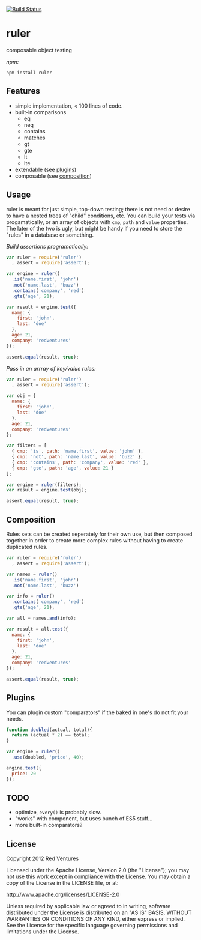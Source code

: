  [![Build Status](https://secure.travis-ci.org/RedVentures/ruler.png?branch=master)](http://travis-ci.org/RedVentures/ruler)

# ruler

composable object testing

*npm:*

```shell
npm install ruler
```

## Features
  - simple implementation, < 100 lines of code.
  - built-in comparisons
    - eq
    - neq
    - contains
    - matches
    - gt
    - gte
    - lt
    - lte
  - extendable (see [plugins](#plugins))
  - composable (see [composition](#composable))

## Usage

ruler is meant for just simple, top-down testing; there is not need or desire to have a nested trees of "child" conditions, etc. You can build your tests via progamatically, or an array of objects with `cmp`, `path` and `value` properties. The later of the two is ugly, but might be handy if you need to store the "rules" in a database or something.

*Build assertions programatically:*

```javascript
var ruler = require('ruler')
  , assert = require('assert');

var engine = ruler()
  .is('name.first', 'john')
  .not('name.last', 'buzz')
  .contains('company', 'red')
  .gte('age', 21);

var result = engine.test({
  name: {
    first: 'john',
    last: 'doe'
  },
  age: 21,
  company: 'redventures'
});

assert.equal(result, true);
```

*Pass in an arrray of key/value rules:*

```javascript
var ruler = require('ruler')
  , assert = require('assert');

var obj = {
  name: {
    first: 'john',
    last: 'doe'
  },
  age: 21,
  company: 'redventures'
};

var filters = [
  { cmp: 'is', path: 'name.first', value: 'john' },
  { cmp: 'not', path: 'name.last', value: 'buzz' },
  { cmp: 'contains', path: 'company', value: 'red' },
  { cmp: 'gte', path: 'age', value: 21 }
];

var engine = ruler(filters);
var result = engine.test(obj);

assert.equal(result, true);
```

## Composition
Rules sets can be created seperately for their own use, but then composed together in order to create more complex rules without having to create duplicated rules. 

```javascript
var ruler = require('ruler')
  , assert = require('assert');

var names = ruler()
  .is('name.first', 'john')
  .not('name.last', 'buzz')

var info = ruler()
  .contains('company', 'red')
  .gte('age', 21);

var all = names.and(info);

var result = all.test({
  name: {
    first: 'john',
    last: 'doe'
  },
  age: 21,
  company: 'redventures'
});

assert.equal(result, true);
```

## Plugins

You can plugin custom "comparators" if the baked in one's do not fit your needs.

```javascript
function doubled(actual, total){
  return (actual * 2) == total;
}

var engine = ruler()
  .use(doubled, 'price', 40);

engine.test({
  price: 20
});
```

## TODO

  - optimize, `every()` is probably slow.
  - "works" with component, but uses bunch of ES5 stuff...
  - more built-in comparators?


## License

Copyright 2012 Red Ventures

Licensed under the Apache License, Version 2.0 (the "License");
you may not use this work except in compliance with the License.
You may obtain a copy of the License in the LICENSE file, or at:

http://www.apache.org/licenses/LICENSE-2.0

Unless required by applicable law or agreed to in writing, software
distributed under the License is distributed on an "AS IS" BASIS,
WITHOUT WARRANTIES OR CONDITIONS OF ANY KIND, either express or implied.
See the License for the specific language governing permissions and
limitations under the License.